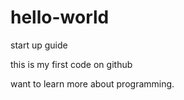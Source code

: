 # hello-world
start up guide 

this is my first code on github


want to learn more about programming. 
